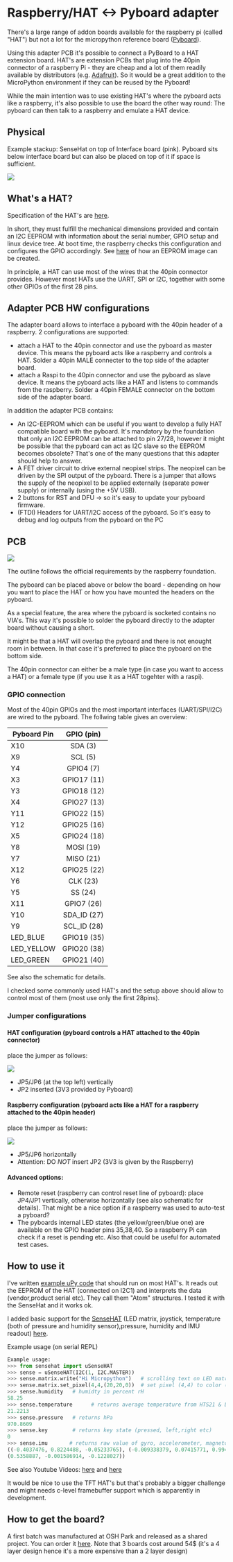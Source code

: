 # Raspberry/HAT <-> Pyboard adapter

There's a large range of addon boards available for the raspberry pi (called "HAT") but not a lot for the micropython reference board ([Pyboard](https://micropython.org/store/#/products/PYBv1_1)). 

Using this adapter PCB it's possible to connect a PyBoard to a HAT extension board. HAT's are extension PCBs that plug into the 40pin connector of a raspberry Pi - they are cheap and a lot of them readily available by distributors (e.g. [Adafruit](https://www.adafruit.com/category/286)). So it would be a great addition to the MicroPython environment if they can be reused by the Pyboard!

While the main intention was to use existing HAT's where the pyboard acts like a raspberry, it's also possible to use the board the other way round: The  pyboard can then talk to a raspberry and emulate a HAT device.

## Physical
Example stackup: SenseHat on top of Interface board (pink). Pyboard sits below interface board but can also be placed on top of it if space is sufficient.

![](./pics/pcbhat2.jpg)

## What's a HAT?
Specification of the HAT's are [here](https://github.com/raspberrypi/hats).

In short, they must fulfill the mechanical dimensions provided and contain an I2C EEPROM with information about the serial number, GPIO setup and linux device tree. At boot time, the raspberry checks this configuration and configures the GPIO accordingly. See [here](https://www.disk91.com/2015/technology/hardware/design-a-raspberry-pi-hat-shield/) of how an EEPROM image can be created.

In principle, a HAT can use most of the wires that the 40pin connector provides. However most HATs use the UART, SPI or I2C, together with some other GPIOs of the first 28 pins.

## Adapter PCB HW configurations
The adapter board allows to interface a pyboard with the 40pin header of a raspberry. 2 configurations are supported:

* attach a HAT to the 40pin connector and use the pyboard as master device. This means the pyboard acts like a raspberry and controls a HAT. Solder a 40pin MALE connecter to the top side of the adapter board.
* attach a Raspi to the 40pin connector and use the pyboard as slave device. It means the pyboard acts like a HAT and listens to commands from the raspberry. Solder a 40pin FEMALE connector on the bottom side of the adapter board.

In addition the adapter PCB contains:

* An I2C-EEPROM which can be useful if you want to develop a fully HAT compatible board with the pyboard. It's mandatory by the foundation that only an I2C EEPROM can be attached to pin 27/28, however it might be possible that the pyboard can act as I2C slave so the EEPROM becomes obsolete? That's one of the many questions that this adapter should help to answer.
* A FET driver circuit to drive external neopixel strips. The neopixel can be driven by the SPI output of the pyboard. There is a jumper that allows the supply of the neopixel to be applied externally (separate power supply) or internally (using the +5V USB).
* 2 buttons for RST and DFU -> so it's easy to update your pyboard firmware.
* (FTDI) Headers for UART/I2C access of the pyboard. So it's easy to debug and log outputs from the pyboard on the PC

## PCB

![](./pics/top.jpg)

The outline follows the official requirements by the raspberry foundation. 

The pyboard can be placed above or below the board - depending on how you want to place the HAT or how you have mounted the headers on the pyboard. 

As a special feature, the area where the pyboard is socketed contains no VIA's. This way it's possible to solder the pyboard directly to the adapter board without causing a short.

It might be that a HAT will overlap the pyboard and there is not enought room in between. In that case it's preferred to place the pyboard on the bottom side.

The 40pin connector can either be a male type (in case you want to access a HAT) or a female type (if you use it as a HAT togehter with a raspi).

### GPIO connection
Most of the 40pin GPIOs and the most important interfaces (UART/SPI/I2C) are wired to the pyboard. The follwing table gives an overview:

| Pyboard Pin   | GPIO (pin)    |
| ------------- |:-------------:|
| X10           | SDA (3)       |
| X9            | SCL (5)       |
| Y4            | GPIO4 (7)     |
| X3            | GPIO17 (11)   |
| Y3            | GPIO18 (12)   |
| X4            | GPIO27 (13)   |
| Y11           | GPIO22 (15)   |
| Y12           | GPIO25 (16)   |
| X5            | GPIO24 (18)   | 
| Y8            | MOSI (19)     | 
| Y7            | MISO (21)     |
| X12           | GPIO25 (22)   | 
| Y6            | CLK (23)      | 
| Y5            | SS (24)       |
| X11           | GPIO7 (26)    | 
| Y10           | SDA_ID (27)   | 
| Y9            | SCL_ID (28)   | 
| LED_BLUE      | GPIO19 (35)   | 
| LED_YELLOW    | GPIO20 (38)   | 
| LED_GREEN     | GPIO21 (40)   |

See also the schematic for details.

I checked some commonly used HAT's and the setup above should allow to control most of them (most use only the first 28pins).

### Jumper configurations
#### HAT configuration (pyboard controls a HAT attached to the 40pin connector)
place the jumper as follows:

![](./pics/jumper-hat.png)
* JP5/JP6 (at the top left) vertically
* JP2 inserted (3V3 provided by Pyboard)

#### Raspberry configuration (pyboard acts like a HAT for a raspberry attached to the 40pin header)
place the jumper as follows:

![](./pics/jumper-raspi.png)
* JP5/JP6 horizontally
* Attention: DO *NOT* insert JP2 (3V3 is given by the Raspberry)

#### Advanced options:
* Remote reset (raspberry can control reset line of pyboard): place JP4/JP1 vertically, otherwise horizontally (see also schematic for details). That might be a nice option if a raspberry was used to auto-test a pyboard?
* The pyboards internal LED states (the yellow/green/blue one) are available on the GPIO header pins 35,38,40. So a raspberry Pi can check if a reset is pending etc. Also that could be useful for automated test cases.

## How to use it
I've written [example uPy code](ideeprom.py) that should run on most HAT's. It reads out the EEPROM of the HAT (connected on I2C1) and interprets the data (vendor,product serial etc). They call them "Atom" structures. I tested it with the SenseHat and it works ok.

I added basic support for the [SenseHAT](https://www.raspberrypi.org/products/sense-hat/) (LED matrix, joystick, temperature (both of pressure and humidity sensor),pressure, humidity and IMU readout) [here](sensehat.py).

Example usage (on serial REPL)
```python
Example usage:
>>> from sensehat import uSenseHAT
>>> sense = uSenseHAT(I2C(1, I2C.MASTER))
>>> sense.matrix.write("Hi Micropython")   # scrolling text on LED matrix
>>> sense.matrix.set_pixel(4,4,(20,20,0))  # set pixel (4,4) to color (20,20,0)
>>> sense.humidity   # humidty in percent rH
58.25
>>> sense.temperature      # returns average temperature from HTS21 & LPS25 sensors
21.2213
>>> sense.pressure   # returns hPa
970.8609
>>> sense.key        # returns key state (pressed, left,right etc)
0
>>> sense.imu       # returns raw value of gyro, accelerometer, magnetometer
((-0.4037476, 0.8224488, -0.05233765), (-0.009338379, 0.07415771, 0.9942017), 
(0.5358887, -0.001586914, -0.1228027))
```

See also Youtube Videos:
[here](https://www.youtube.com/watch?v=PeZRtHPF3iU) and [here](https://www.youtube.com/watch?v=LYzvXsxPtbw)


It would be nice to use the TFT HAT's but that's probably a bigger challenge and might needs c-level framebuffer support which is apparently in development.

## How to get the board?
A first batch was manufactured at OSH Park and released as a shared project. You can order it [here](https://oshpark.com/shared_projects/iNvYGvMJ). Note that 3 boards cost around 54$ (it's a 4 layer design hence it's a more expensive than a 2 layer design)
